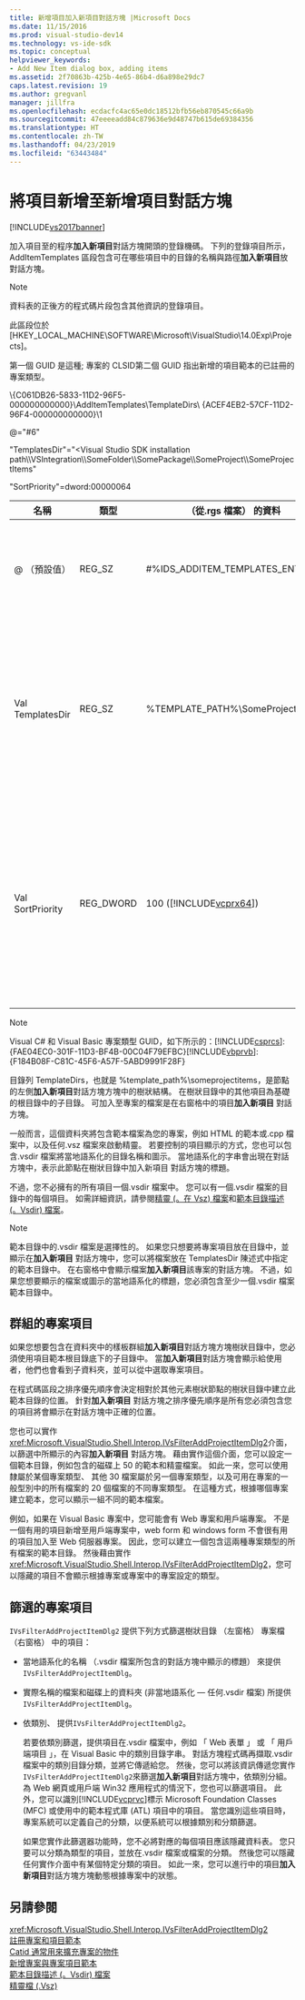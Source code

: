 ```yaml
---
title: 新增項目加入新項目對話方塊 |Microsoft Docs
ms.date: 11/15/2016
ms.prod: visual-studio-dev14
ms.technology: vs-ide-sdk
ms.topic: conceptual
helpviewer_keywords:
- Add New Item dialog box, adding items
ms.assetid: 2f70863b-425b-4e65-86b4-d6a898e29dc7
caps.latest.revision: 19
ms.author: gregvanl
manager: jillfra
ms.openlocfilehash: ecdacfc4ac65e0dc18512bfb56eb870545c66a9b
ms.sourcegitcommit: 47eeeeadd84c879636e9d48747b615de69384356
ms.translationtype: HT
ms.contentlocale: zh-TW
ms.lasthandoff: 04/23/2019
ms.locfileid: "63443484"
---
```

# <a name="adding-items-to-the-add-new-item-dialog-boxes"></a>將項目新增至新增項目對話方塊
[!INCLUDE[vs2017banner](../../includes/vs2017banner.md)]

加入項目至的程序**加入新項目**對話方塊開頭的登錄機碼。 下列的登錄項目所示，AddItemTemplates 區段包含可在哪些項目中的目錄的名稱與路徑**加入新項目**放 對話方塊。  
  
> [!NOTE]
> 資料表的正後方的程式碼片段包含其他資訊的登錄項目。  
  
 此區段位於 [HKEY_LOCAL_MACHINE\SOFTWARE\Microsoft\VisualStudio\14.0Exp\Projects]。  
  
 第一個 GUID 是這種; 專案的 CLSID第二個 GUID 指出新增的項目範本的已註冊的專案類型。  
  
 \\{C061DB26-5833-11D2-96F5-000000000000}\AddItemTemplates\TemplateDirs\ {ACEF4EB2-57CF-11D2-96F4-000000000000}\1  
  
 @="#6"  
  
 "TemplatesDir"="\<Visual Studio SDK installation path\\\VSIntegration\\\SomeFolder\\\SomePackage\\\SomeProject\\\SomeProjectItems"  
  
 "SortPriority"=dword:00000064  
  
|名稱|類型|（從.rgs 檔案） 的資料|描述|  
|----------|----------|-----------------------------|-----------------|  
|@ （預設值）|REG_SZ|#%IDS_ADDITEM_TEMPLATES_ENTRY%|資源識別碼**加入項目**範本。|  
|Val TemplatesDir|REG_SZ|%TEMPLATE_PATH%\SomeProjectItems|在對話方塊中顯示的專案項目路徑**加入新項目**精靈。|  
|Val SortPriority|REG_DWORD|100 ([!INCLUDE[vcprx64](../../includes/vcprx64-md.md)])|判斷樹狀節點中顯示的檔案中的排序次序**加入新項目** 對話方塊。|  
  
> [!NOTE]
> Visual C# 和 Visual Basic 專案類型 GUID，如下所示的：[!INCLUDE[csprcs](../../includes/csprcs-md.md)]: {FAE04EC0-301F-11D3-BF4B-00C04F79EFBC}[!INCLUDE[vbprvb](../../includes/vbprvb-md.md)]: {F184B08F-C81C-45F6-A57F-5ABD9991F28F}  
  
 目錄列 TemplateDirs，也就是 %template_path%\someprojectitems，是節點的左側**加入新項目**對話方塊方塊中的樹狀結構。 在樹狀目錄中的其他項目為基礎的根目錄中的子目錄。 可加入至專案的檔案是在右窗格中的項目**加入新項目** 對話方塊。  
  
 一般而言，這個資料夾將包含範本檔案為您的專案，例如 HTML 的範本或.cpp 檔案中，以及任何.vsz 檔案來啟動精靈。 若要控制的項目顯示的方式，您也可以包含.vsdir 檔案將當地語系化的目錄名稱和圖示。 當地語系化的字串會出現在對話方塊中，表示此節點在樹狀目錄中加入新項目 對話方塊的標題。  
  
 不過，您不必擁有的所有項目一個.vsdir 檔案中。 您可以有一個.vsdir 檔案的目錄中的每個項目。 如需詳細資訊，請參閱[精靈 (。在 Vsz) 檔案](../../extensibility/internals/wizard-dot-vsz-file.md)和[範本目錄描述 (。Vsdir) 檔案](../../extensibility/internals/template-directory-description-dot-vsdir-files.md)。  
  
> [!NOTE]
> 範本目錄中的.vsdir 檔案是選擇性的。 如果您只想要將專案項目放在目錄中，並顯示在**加入新項目** 對話方塊中，您可以將檔案放在 TemplatesDir 陳述式中指定的範本目錄中。 在右窗格中會顯示檔案**加入新項目**該專案的對話方塊。 不過，如果您想要顯示的檔案或圖示的當地語系化的標題，您必須包含至少一個.vsdir 檔案範本目錄中。  
  
## <a name="grouping-project-items"></a>群組的專案項目  
 如果您想要包含在資料夾中的樣板群組**加入新項目**對話方塊方塊樹狀目錄中，您必須使用項目範本根目錄底下的子目錄中。 當**加入新項目**對話方塊會顯示給使用者，他們也會看到子資料夾，並可以從中選取專案項目。  
  
 在程式碼區段之排序優先順序會決定相對於其他元素樹狀節點的樹狀目錄中建立此範本目錄的位置。 針對**加入新項目** 對話方塊之排序優先順序是所有您必須包含您的項目將會顯示在對話方塊中正確的位置。  
  
 您也可以實作<xref:Microsoft.VisualStudio.Shell.Interop.IVsFilterAddProjectItemDlg2>介面，以篩選中所顯示的內容**加入新項目** 對話方塊。 藉由實作這個介面，您可以設定一個範本目錄，例如包含的磁碟上 50 的範本和精靈檔案。 如此一來，您可以使用隸屬於某個專案類型、 其他 30 檔案屬於另一個專案類型，以及可用在專案的一般型別中的所有檔案的 20 個檔案的不同專案類型。 在這種方式，根據哪個專案建立範本，您可以顯示一組不同的範本檔案。  
  
 例如，如果在 Visual Basic 專案中，您可能會有 Web 專案和用戶端專案。 不是一個有用的項目新增至用戶端專案中，web form 和 windows form 不會很有用的項目加入至 Web 伺服器專案。 因此，您可以建立一個包含這兩種專案類型的所有檔案的範本目錄。 然後藉由實作<xref:Microsoft.VisualStudio.Shell.Interop.IVsFilterAddProjectItemDlg2>，您可以隱藏的項目不會顯示根據專案或專案中的專案設定的類型。  
  
## <a name="filtering-project-items"></a>篩選的專案項目  
 `IVsFilterAddProjectItemDlg2` 提供下列方式篩選樹狀目錄 （左窗格） 專案檔 （右窗格） 中的項目：  
  
- 當地語系化的名稱 （.vsdir 檔案所包含的對話方塊中顯示的標題） 來提供`IVsFilterAddProjectItemDlg`。  
  
- 實際名稱的檔案和磁碟上的資料夾 (非當地語系化 — 任何.vsdir 檔案) 所提供`IVsFilterAddProjectItemDlg`。  
  
- 依類別、 提供`IVsFilterAddProjectItemDlg2`。  
  
  若要依類別篩選，提供項目在.vsdir 檔案中，例如 「 Web 表單 」 或 「 用戶端項目 」，在 Visual Basic 中的類別目錄字串。 對話方塊程式碼再擷取.vsdir 檔案中的類別目錄分類，並將它傳遞給您。 然後，您可以將該資訊傳遞您實作`IVsFilterAddProjectItemDlg2`來篩選**加入新項目**對話方塊中，依類別分組。 為 Web 網頁或用戶端 Win32 應用程式的情況下，您也可以篩選項目。 此外，您可以識別[!INCLUDE[vcprvc](../../includes/vcprvc-md.md)]標示 Microsoft Foundation Classes (MFC) 或使用中的範本程式庫 (ATL) 項目中的項目。 當您識別這些項目時，專案系統可以定義自己的分類，以便系統可以根據類別和分類篩選。  
  
  如果您實作此篩選器功能時，您不必將對應的每個項目應該隱藏資料表。 您只要可以分類為類型的項目，並放在.vsdir 檔案或檔案的分類。 然後您可以隱藏任何實作介面中有某個特定分類的項目。 如此一來，您可以進行中的項目**加入新項目**對話方塊方塊動態根據專案中的狀態。  
  
## <a name="see-also"></a>另請參閱  
 <xref:Microsoft.VisualStudio.Shell.Interop.IVsFilterAddProjectItemDlg2>   
 [註冊專案和項目範本](../../extensibility/internals/registering-project-and-item-templates.md)   
 [Catid 通常用來擴充專案的物件](../../extensibility/internals/catids-for-objects-that-are-typically-used-to-extend-projects.md)   
 [新增專案與專案項目範本](../../extensibility/internals/adding-project-and-project-item-templates.md)   
 [範本目錄描述 (。Vsdir) 檔案](../../extensibility/internals/template-directory-description-dot-vsdir-files.md)   
 [精靈檔 (.Vsz)](../../extensibility/internals/wizard-dot-vsz-file.md)

